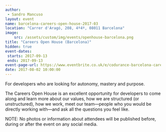 ```yaml
---
author: 
 - Sandro Mancuso
layout: event
name: barcelona-careers-open-house-2017-03
location: "Carrer d'Aragó, 208, 4º4º, 08011 Barcelona"
image:
    src: /assets/custom/img/events/openhouse-barcelona.png
title: "Careers Open House (Barcelona)"
hidden: true
event-dates: 
 starts: 2017-09-13
 ends: 2017-09-13
event-page-url: https://www.eventbrite.co.uk/e/codurance-barcelona-career-open-house-tickets-36753908931
date: 2017-08-02 10:00:00
---
```


For developers who are looking for autonomy, mastery and purpose.

The Careers Open House is an excellent opportunity for developers to come along and learn more about our values, how we are structured (or unstructured), how we work, meet our team—people who you would be directly working with—and ask all the questions you feel like.

NOTE: No photos or information about attendees will be published before, during or after the event on any social media. 
